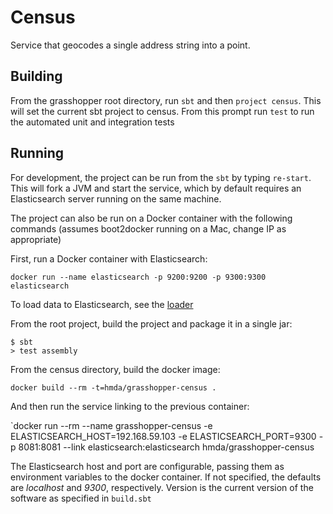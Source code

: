 # Census

Service that geocodes a single address string into a point. 


## Building

From the grasshopper root directory, run `sbt` and then `project census`. This will set the current sbt project to census.
From this prompt run `test` to run the automated unit and integration tests

## Running

For development, the project can be run from the `sbt` by typing `re-start`. This will fork a JVM and start the service, which by default requires an Elasticsearch server running on the same machine. 

The project can also be run on a Docker container with the following commands (assumes boot2docker running on a Mac, change IP as appropriate)

First, run a Docker container with Elasticsearch:

`docker run --name elasticsearch -p 9200:9200 -p 9300:9300 elasticsearch`

To load data to Elasticsearch, see the [loader](https://github.com/cfpb/grasshopper-loader)

From the root project, build the project and package it in a single jar:

```
$ sbt
> test assembly
````

From the census directory, build the docker image:

`docker build --rm -t=hmda/grasshopper-census .`

And then run the service linking to the previous container:

`docker run --rm --name grasshopper-census -e ELASTICSEARCH_HOST=192.168.59.103 -e ELASTICSEARCH_PORT=9300 -p 8081:8081 --link elasticsearch:elasticsearch hmda/grasshopper-census

The Elasticsearch host and port are configurable, passing them as environment variables to the docker container. If not specified, the defaults are _localhost_ and _9300_, respectively.
Version is the current version of the software as specified in `build.sbt`
